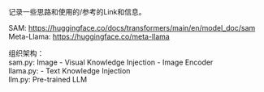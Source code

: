 记录一些思路和使用的/参考的Link和信息。

SAM: https://huggingface.co/docs/transformers/main/en/model_doc/sam  
Meta-Llama: https://huggingface.co/meta-llama


组织架构：  
sam.py: Image - Visual Knowledge Injection - Image Encoder  
llama.py: <target> - Text Knowledge Injection  
llm.py: Pre-trained LLM 
